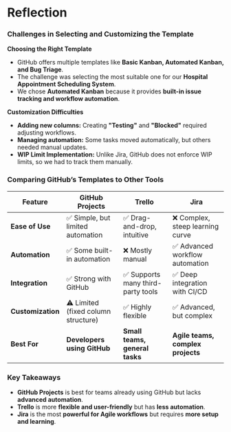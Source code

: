 # **Reflection**  

### **Challenges in Selecting and Customizing the Template**

**Choosing the Right Template**

- GitHub offers multiple templates like **Basic Kanban, Automated Kanban, and Bug Triage**.  
- The challenge was selecting the most suitable one for our **Hospital Appointment Scheduling System**.  
- We chose **Automated Kanban** because it provides **built-in issue tracking and workflow automation**.  

**Customization Difficulties**  

- **Adding new columns:** Creating **"Testing"** and **"Blocked"** required adjusting workflows.  
- **Managing automation:** Some tasks moved automatically, but others needed manual updates.  
- **WIP Limit Implementation:** Unlike Jira, GitHub does not enforce WIP limits, so we had to track them manually.  

### **Comparing GitHub’s Templates to Other Tools**

| Feature        | GitHub Projects | Trello | Jira |
|--------------|---------------|--------|------|
| **Ease of Use** | ✅ Simple, but limited automation | ✅ Drag-and-drop, intuitive | ❌ Complex, steep learning curve |
| **Automation** | ✅ Some built-in automation | ❌ Mostly manual | ✅ Advanced workflow automation |
| **Integration** | ✅ Strong with GitHub | ✅ Supports many third-party tools | ✅ Deep integration with CI/CD |
| **Customization** | ⚠️ Limited (fixed column structure) | ✅ Highly flexible | ✅ Advanced, but complex |
| **Best For** | **Developers using GitHub** | **Small teams, general tasks** | **Agile teams, complex projects** |

### **Key Takeaways**  
- **GitHub Projects** is best for teams already using GitHub but lacks **advanced automation**.  
- **Trello** is more **flexible and user-friendly** but has **less automation**.  
- **Jira** is the most **powerful for Agile workflows** but requires **more setup and learning**.  

